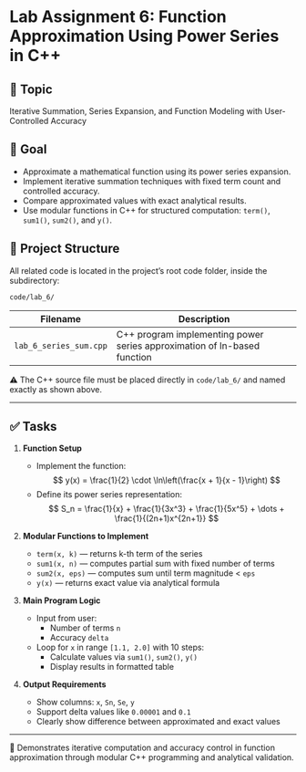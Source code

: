 # Lab Assignment 6: Function Approximation Using Power Series in C++

## 🎯 Topic

Iterative Summation, Series Expansion, and Function Modeling with User-Controlled Accuracy  

## 📌 Goal

- Approximate a mathematical function using its power series expansion.
- Implement iterative summation techniques with fixed term count and controlled accuracy.
- Compare approximated values with exact analytical results.
- Use modular functions in C++ for structured computation: `term()`, `sum1()`, `sum2()`, and `y()`.

## 📂 Project Structure

All related code is located in the project’s root code folder, inside the subdirectory:

```
code/lab_6/
```

<table>
  <thead>
    <tr>
      <th>Filename</th>
      <th>Description</th>
    </tr>
  </thead>
  <tbody>
    <tr>
      <td><code>lab_6_series_sum.cpp</code></td>
      <td>C++ program implementing power series approximation of ln-based function</td>
    </tr>
  </tbody>
</table>

⚠️ The C++ source file must be placed directly in `code/lab_6/` and named exactly as shown above.

---

## ✅ Tasks

1. **Function Setup**  
   - Implement the function:
     $$
     y(x) = \frac{1}{2} \cdot \ln\left(\frac{x + 1}{x - 1}\right)
     $$
   - Define its power series representation:
     $$
     S_n = \frac{1}{x} + \frac{1}{3x^3} + \frac{1}{5x^5} + \dots + \frac{1}{(2n+1)x^{2n+1}}
     $$

2. **Modular Functions to Implement**  
   - `term(x, k)` — returns k-th term of the series  
   - `sum1(x, n)` — computes partial sum with fixed number of terms  
   - `sum2(x, eps)` — computes sum until term magnitude < `eps`  
   - `y(x)` — returns exact value via analytical formula

3. **Main Program Logic**  
   - Input from user:
     - Number of terms `n`
     - Accuracy `delta`
   - Loop for `x` in range `[1.1, 2.0]` with 10 steps:
     - Calculate values via `sum1()`, `sum2()`, `y()`  
     - Display results in formatted table

4. **Output Requirements**  
   - Show columns: `x`, `Sn`, `Se`, `y`  
   - Support delta values like `0.00001` and `0.1`  
   - Clearly show difference between approximated and exact values

---

📎 Demonstrates iterative computation and accuracy control in function approximation through modular C++ programming and analytical validation.


